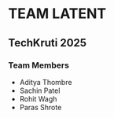 # TEAM LATENT
## TechKruti 2025

### Team Members
- Aditya Thombre
- Sachin Patel
- Rohit Wagh
- Paras Shrote